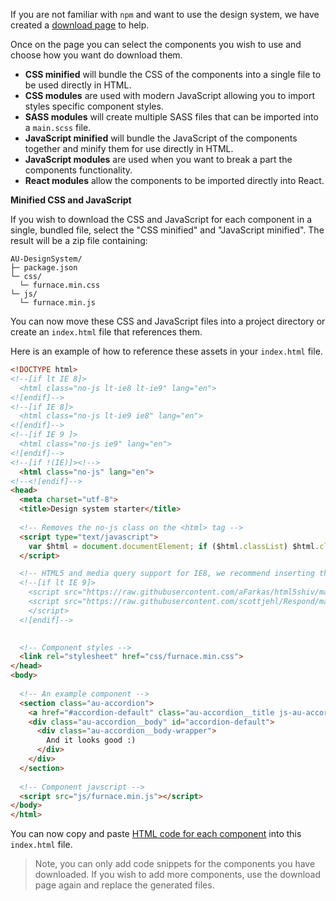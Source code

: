 If you are not familiar with `npm` and want to use the design system, we have created a [download page](/download) to help.

Once on the page you can select the components you wish to use and choose how you want do download them.

- **CSS minified** will bundle the CSS of the components into a single file to be used directly in HTML.
- **CSS modules** are used with modern JavaScript allowing you to import styles specific component styles.
- **SASS modules** will create multiple SASS files that can be imported into a `main.scss` file.
- **JavaScript minified** will bundle the JavaScript of the components together and minify them for use directly in HTML.
- **JavaScript modules** are used when you want to break a part the components functionality.
- **React modules** allow the components to be imported directly into React.



**Minified CSS and JavaScript**

If you wish to download the CSS and JavaScript for each component in a single, bundled file, select the "CSS minified" and "JavaScript minified". The result will be a zip file containing:
```nocopy
AU-DesignSystem/
├─ package.json
└─ css/
  └─ furnace.min.css
└─ js/
  └─ furnace.min.js
```

You can now move these CSS and JavaScript files into a project directory or create an `index.html` file that references them.

Here is an example of how to reference these assets in your `index.html` file.
```html
<!DOCTYPE html>
<!--[if lt IE 8]>
  <html class="no-js lt-ie8 lt-ie9" lang="en">
<![endif]-->
<!--[if IE 8]>
  <html class="no-js lt-ie9 ie8" lang="en">
<![endif]-->
<!--[if IE 9 ]>
  <html class="no-js ie9" lang="en">
<![endif]-->
<!--[if !(IE)]><!-->
  <html class="no-js" lang="en">
<!--<![endif]-->
<head>
  <meta charset="utf-8">
  <title>Design system starter</title>
  
  <!-- Removes the no-js class on the <html> tag -->
  <script type="text/javascript">
    var $html = document.documentElement; if ($html.classList) $html.classList.remove("no-js"), $html.classList.add("js"); else { var className = "no-js"; $html.className = $html.className.replace(new RegExp("(^|\\b)" + className.split(" ").join("|") + "(\\b|$)", "gi"), " "), $html.className += " js" }
  </script>

  <!-- HTML5 and media query support for IE8, we recommend inserting these inline -->
  <!--[if lt IE 9]>
    <script src="https://raw.githubusercontent.com/aFarkas/html5shiv/master/dist/html5shiv.min.js"></script>
    <script src="https://raw.githubusercontent.com/scottjehl/Respond/master/dest/respond.min.js">
    </script>
  <![endif]-->

  
  <!-- Component styles -->
  <link rel="stylesheet" href="css/furnace.min.css">
</head>
<body>
 
  <!-- An example component -->
  <section class="au-accordion">
    <a href="#accordion-default" class="au-accordion__title js-au-accordion" aria-controls="accordion-default" aria-expanded="true" aria-selected="true" role="tab" onclick="return AU.accordion.Toggle( this )">Wuhuu design system</a>
    <div class="au-accordion__body" id="accordion-default">
      <div class="au-accordion__body-wrapper">
        And it looks good :)
      </div>
    </div>
  </section>
 
  <!-- Component javscript -->
  <script src="js/furnace.min.js"></script>
</body>
</html>
```

You can now copy and paste [HTML code for each component](/components) into this `index.html` file.

> Note, you can only add code snippets for the components you have downloaded. If you wish to add more components, use the download page again and replace the generated files.
